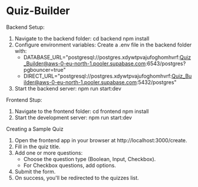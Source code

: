 # Quiz-Builder

Backend Setup:
1. Navigate to the backend folder:
cd backend
npm install
2. Configure environment variables:
Create a .env file in the backend folder with:
   - DATABASE_URL="postgresql://postgres.xdywtpvajufoghomhvrf:Quiz_Builder@aws-0-eu-north-1.pooler.supabase.com:6543/postgres?pgbouncer=true"
   -  DIRECT_URL="postgresql://postgres.xdywtpvajufoghomhvrf:Quiz_Builder@aws-0-eu-north-1.pooler.supabase.com:5432/postgres"
3. Start the backend server:
npm run start:dev

Frontend Stup:
1. Navigate to the frontend folder:
cd frontend
npm install
2. Start the development server:
npm run start:dev

Creating a Sample Quiz
1. Open the frontend app in your browser at http://localhost:3000/create.
2. Fill in the quiz title.
3. Add one or more questions:
   - Choose the question type (Boolean, Input, Checkbox).
   - For Checkbox questions, add options.
4. Submit the form.
5. On success, you'll be redirected to the quizzes list.
